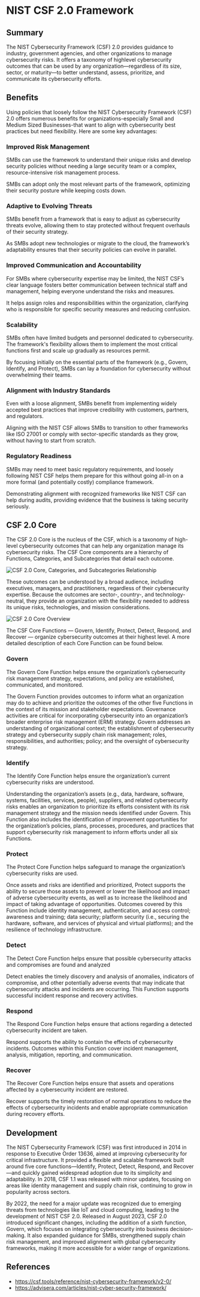 
# NIST CSF 2.0 Framework

## Summary

The NIST Cybersecurity Framework (CSF) 2.0 provides guidance to industry, government agencies, and other organizations to manage cybersecurity risks. It offers a taxonomy of highlevel cybersecurity outcomes that can be used by any organization—regardless of its size, sector, or maturity—to better understand, assess, prioritize, and communicate its cybersecurity efforts.

## Benefits

Using policies that loosely follow the NIST Cybersecurity Framework (CSF) 2.0 offers numerous benefits for organizations-especially Small and Medium Sized Businesses-that want to align with cybersecurity best practices but need flexibility. Here are some key advantages:

### Improved Risk Management

SMBs can use the framework to understand their unique risks and develop security policies without needing a large security team or a complex, resource-intensive risk management process.

SMBs can adopt only the most relevant parts of the framework, optimizing their security posture while keeping costs down.

### Adaptive to Evolving Threats

SMBs benefit from a framework that is easy to adjust as cybersecurity threats evolve, allowing them to stay protected without frequent overhauls of their security strategy.

As SMBs adopt new technologies or migrate to the cloud, the framework’s adaptability ensures that their security policies can evolve in parallel.

### Improved Communication and Accountability

For SMBs where cybersecurity expertise may be limited, the NIST CSF’s clear language fosters better communication between technical staff and management, helping everyone understand the risks and measures.

It helps assign roles and responsibilities within the organization, clarifying who is responsible for specific security measures and reducing confusion.

### Scalability

SMBs often have limited budgets and personnel dedicated to cybersecurity. The framework's flexibility allows them to implement the most critical functions first and scale up gradually as resources permit.

By focusing initially on the essential parts of the framework (e.g., Govern, Identify, and Protect), SMBs can lay a foundation for cybersecurity without overwhelming their teams.

### Alignment with Industry Standards

Even with a loose alignment, SMBs benefit from implementing widely accepted best practices that improve credibility with customers, partners, and regulators.

Aligning with the NIST CSF allows SMBs to transition to other frameworks like ISO 27001 or comply with sector-specific standards as they grow, without having to start from scratch.

### Regulatory Readiness

SMBs may need to meet basic regulatory requirements, and loosely following NIST CSF helps them prepare for this without going all-in on a more formal (and potentially costly) compliance framework.

Demonstrating alignment with recognized frameworks like NIST CSF can help during audits, providing evidence that the business is taking security seriously.

## CSF 2.0 Core

The CSF 2.0 Core is the nucleus of the CSF, which is a taxonomy of high-level cybersecurity outcomes that can help any organization manage its cybersecurity risks. The CSF Core
components are a hierarchy of Functions, Categories, and Subcategories that detail each outcome.

![CSF 2.0 Core, Categories, and Subcategories Relationship](/img/nist-csf-2-core-relationships.png)

These outcomes can be understood by a broad audience, including executives, managers, and practitioners, regardless of their cybersecurity expertise. Because the outcomes are sector-, country-, and technology-neutral, they provide an organization with the flexibility needed to address its unique risks, technologies, and mission considerations. 

![CSF 2.0 Core Overview](/img/nist-csf-2-core-overview.png)

The CSF Core Functions — Govern, Identify, Protect, Detect, Respond, and Recover — organize cybersecurity outcomes at their highest level. A more detailed description of each Core Function can be found below.

### Govern

The Govern Core Function helps ensure the organization’s cybersecurity risk management strategy, expectations, and policy are established, communicated, and monitored.

The Govern Function provides outcomes to inform what an organization may do to achieve and prioritize the outcomes of the other five Functions in the context of its mission and stakeholder expectations. Governance activities are critical for incorporating cybersecurity into an organization’s broader enterprise risk management (ERM) strategy. Govern addresses an understanding of organizational context; the establishment of cybersecurity strategy and cybersecurity supply chain risk management; roles, responsibilities, and authorities; policy; and the oversight of cybersecurity strategy.

### Identify

The Identify Core Function helps ensure the organization’s current cybersecurity risks are understood.

Understanding the organization’s assets (e.g., data, hardware, software, systems, facilities, services, people), suppliers, and related cybersecurity risks enables an organization to prioritize its efforts consistent with its risk management strategy and the mission needs identified under Govern. This Function also includes the identification of improvement opportunities for the organization’s policies, plans, processes, procedures, and practices that support cybersecurity risk management to inform efforts under all six Functions.

### Protect

The Protect Core Function helps safeguard to manage the organization’s cybersecurity risks are used.

Once assets and risks are identified and prioritized, Protect supports the ability to secure those assets to prevent or lower the likelihood and impact of adverse cybersecurity events, as well as to increase the likelihood and impact of taking advantage of opportunities. Outcomes covered by this Function include identity management, authentication, and access control; awareness and training; data security; platform security (i.e., securing the hardware, software, and services of physical and virtual platforms); and the resilience of technology infrastructure.

### Detect

The Detect Core Function helps ensure that possible cybersecurity attacks and compromises are found and analyzed

Detect enables the timely discovery and analysis of anomalies, indicators of compromise, and other potentially adverse events that may indicate that cybersecurity attacks and incidents are occurring. This Function supports successful incident response and recovery activities.

### Respond

The Respond Core Function helps ensure that actions regarding a detected cybersecurity incident are taken.

Respond supports the ability to contain the effects of cybersecurity incidents. Outcomes within this Function cover incident management, analysis, mitigation, reporting, and communication.

### Recover

The Recover Core Function helps ensure that assets and operations affected by a cybersecurity incident are restored.

Recover supports the timely restoration of normal operations to reduce the effects of cybersecurity incidents and enable appropriate communication during recovery efforts.

## Development

The NIST Cybersecurity Framework (CSF) was first introduced in 2014 in response to Executive Order 13636, aimed at improving cybersecurity for critical infrastructure. It provided a flexible and scalable framework built around five core functions—Identify, Protect, Detect, Respond, and Recover—and quickly gained widespread adoption due to its simplicity and adaptability. In 2018, CSF 1.1 was released with minor updates, focusing on areas like identity management and supply chain risk, continuing to grow in popularity across sectors.

By 2022, the need for a major update was recognized due to emerging threats from technologies like IoT and cloud computing, leading to the development of NIST CSF 2.0. Released in August 2023, CSF 2.0 introduced significant changes, including the addition of a sixth function, Govern, which focuses on integrating cybersecurity into business decision-making. It also expanded guidance for SMBs, strengthened supply chain risk management, and improved alignment with global cybersecurity frameworks, making it more accessible for a wider range of organizations.

## References

* <https://csf.tools/reference/nist-cybersecurity-framework/v2-0/>
* <https://advisera.com/articles/nist-cyber-security-framework/>
